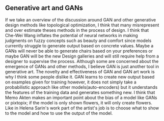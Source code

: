 ## Generative art and GANs

If we take an overview of the discussion around GAN and other generative design methods like topological optimization, I think that many misrepresent and over estimate theses methods in the process of design. I think that Che-Wei Wang inflates the potential of neural networks in making judgments on fuzzy concepts such as beauty and comfort since models currently struggle to generate output based on concrete values. Maybe a GANs will never be able to generate chairs based on your preferences or maybe GAN will be the new Design galleries and will still require help from a designer to supervise the process. Although some are concerned about the emergence of GANs and other methods, I believe GAN is just another tool in generative art. The novelty and effectiveness of GAN and GAN art work is why I think some people dislike it. GAN learns to create new output based on examples given for training however, it does not simply take a probabilistic approach like other models(auto-encoders) but it understands the features of the training data and generates something new. I think that Memo Akten makes an important point about the bias of a model like GANs or pixtopix; if the model is only shown flowers, it will only create flowers. Like in Helena Sarin's work part of the artist's job is to choose what to show to the model and how to use the output of the model.